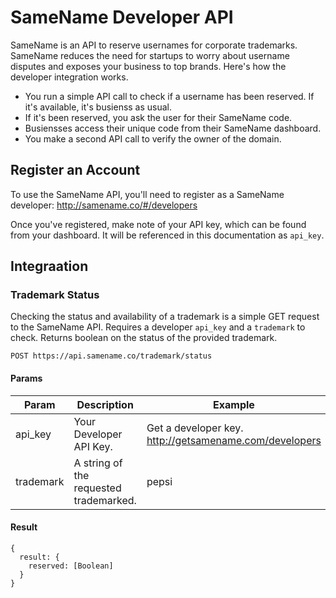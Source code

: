 # SameName Developer API

SameName is an API to reserve usernames for corporate trademarks. SameName reduces the need for startups to worry about username disputes and
exposes your business to top brands. Here's how the developer integration works.

  - You run a simple API call to check if a username has been reserved. If it's available, it's busienss as usual.
  - If it's been reserved, you ask the user for their SameName code.
  - Busiensses access their unique code from their SameName dashboard.
  - You make a second API call to verify the owner of the domain.

## Register an Account

To use the SameName API, you'll need to register as a SameName developer:
http://samename.co/#/developers

Once you've registered, make note of your API key, which can be found from your dashboard. It will be referenced
in this documentation as `api_key`.

## Integraation

### Trademark Status

Checking the status and availability of a trademark is a simple GET request to the SameName API. Requires a developer `api_key` and a `trademark` to check. Returns boolean on the status of the provided trademark.

    POST https://api.samename.co/trademark/status
    
#### Params

Param         | Description                             | Example
------------- | --------------------------------------- | --------------
api_key       | Your Developer API Key.                 | Get a developer key. http://getsamename.com/developers
trademark     | A string of the requested trademarked.  | pepsi

#### Result

    {
      result: {
        reserved: [Boolean]
      }
    }
